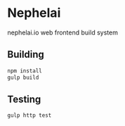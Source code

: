 # Nephelai
nephelai.io web frontend build system

## Building
```bash
npm install
gulp build
```

## Testing
```bash
gulp http test
```
